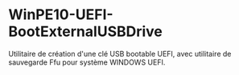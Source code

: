 # WinPE10-UEFI-BootExternalUSBDrive
Utilitaire de création d'une clé USB bootable UEFI, avec utilitaire de sauvegarde Ffu pour système WINDOWS UEFI.
